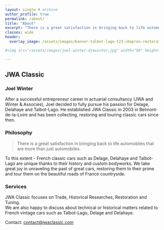 ```yaml
---
layout: single # archive
author_profile: true
permalink: /about/
title: "About"
excerpt: "There is a great satisfaction in bringing back to life automobiles that are more than just automobiles. "
classes: wide
header:
  overlay_image: /assets/images/banner-talbot-lago-t23-chapron-restoration.jpg

#<img src="/assets/images/joel-winter-djowinter.jpg" width="80" height="80">  

---
```

## JWA Classic
### Joel Winter

After a successful entrepreneur career in actuarial consultancy (JWA and Winter & Associes), Joel decided to fully pursue his passion for Delage, Delahaye and Talbot-Lago.
He established JWA Classic in 2003 in Belmont-de-la-Loire and has been collecting, restoring and touring classic cars since then.

### Philosophy
<blockquote> There is a great satisfaction in bringing back to life automobiles that are more than just automobiles.  </blockquote>
To this extent - French classic cars such as Delage, Delahaye and Talbot-Lago are unique thanks to their history and custom bodyworks.    
We take great joy in unraveling the past of great cars, restoring them to their prime and tour them on the beautiful roads of France countryside.

### Services
JWA Classic focuses on Trade, Historical Researches, Restoration and Tuning.    
We are also happy to discuss about technical or historical matters related to French vintage cars such as Talbot-Lago, Delage and Delahaye.   

Contact: [contact@jwaclassic.com](mailto:contact@jwaclassic.com)
